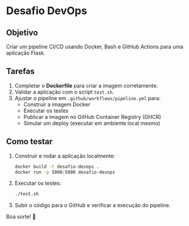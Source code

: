 # Desafio DevOps

## Objetivo
Criar um pipeline CI/CD usando Docker, Bash e GitHub Actions para uma aplicação Flask.

## Tarefas
1. Completar o **Dockerfile** para criar a imagem corretamente.
2. Validar a aplicação com o script `test.sh`.
3. Ajustar o pipeline em `.github/workflows/pipeline.yml` para:
   - Construir a imagem Docker
   - Executar os testes
   - Publicar a imagem no GitHub Container Registry (GHCR)
   - Simular um deploy (executar em ambiente local mesmo)

## Como testar
1. Construir e rodar a aplicação localmente:
   ```bash
   docker build -t desafio-devops .
   docker run -p 5000:5000 desafio-devops
   ```
2. Executar os testes:
   ```bash
   ./test.sh
   ```
3. Subir o código para o GitHub e verificar a execução do pipeline.

Boa sorte! 🚀
